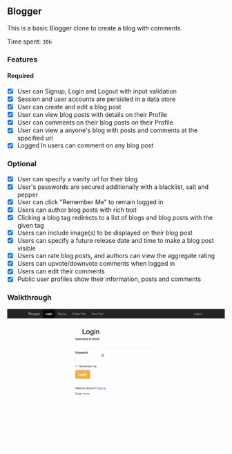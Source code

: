 ## Blogger

This is a basic Blogger clone to create a blog with comments.

Time spent: `30h`

### Features

#### Required

- [x] User can Signup, Login and Logout with input validation
- [x] Session and user accounts are persisted in a data store
- [x] User can create and edit a blog post
- [x] User can view blog posts with details on their Profile
- [x] User can comments on their blog posts on their Profile
- [x] User can view a anyone's blog with posts and comments at the specified url
- [x] Logged In users can comment on any blog post

### Optional

- [x] User can specify a vanity url for their blog
- [x] User's passwords are secured additionally with a blacklist, salt and pepper
- [x] User can click "Remember Me" to remain logged in
- [x] Users can author blog posts with rich text
- [x] Clicking a blog tag redirects to a list of blogs and blog posts with the given tag
- [x] Users can include image(s) to be displayed on their blog post
- [x] Users can specify a future release date and time to make a blog post visible
- [x] Users can rate blog posts, and authors can view the aggregate rating
- [x] Users can upvote/downvote comments when logged in
- [x] Users can edit their comments
- [x] Public user profiles show their information, posts and comments

### Walkthrough
![Video Walkthrough](walkthrough.gif)